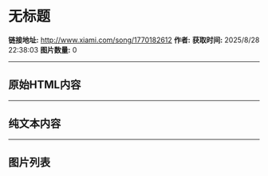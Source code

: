 # 无标题

**链接地址:** http://www.xiami.com/song/1770182612
**作者:** 
**获取时间:** 2025/8/28 22:38:03
**图片数量:** 0

---

## 原始HTML内容



---

## 纯文本内容



---

## 图片列表


